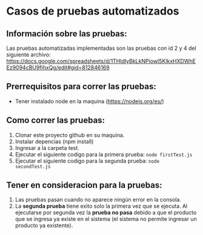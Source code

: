# Casos de pruebas automatizados


## Información sobre las pruebas:

Las pruebas automatizadas implementadas son las pruebas con id 2 y 4 del siguiente archivo: https://docs.google.com/spreadsheets/d/1THldIyBkLkNPiowI5KlkxHXDWhEEz9094cBU9fihxQg/edit#gid=812846169


## Prerrequisitos para correr las pruebas:
- Tener instalado node en la maquina (https://nodejs.org/es/)

## Como correr las pruebas:

1) Clonar este proyecto github en su maquina.
2) Instalar depencias (npm install)
3) Ingresar a la carpeta test.
4) Ejecutar el siguiente codigo para la primera prueba: ```node firstTest.js ```
5) Ejecutar el siguiente codigo para la segunda prueba: ```node secondTest.js```


## Tener en consideracion para la pruebas:
1) Las pruebas pasan cuando no aparece ningún error en la consola.
2) La **segunda prueba** tiene exito solo la primera vez que se ejecuta. Al ejecutarse por segunda vez la **prueba no pasa** debido a que el producto que se ingresa ya existe en el sistema (el sistema no permite ingresar un producto ya existente).
